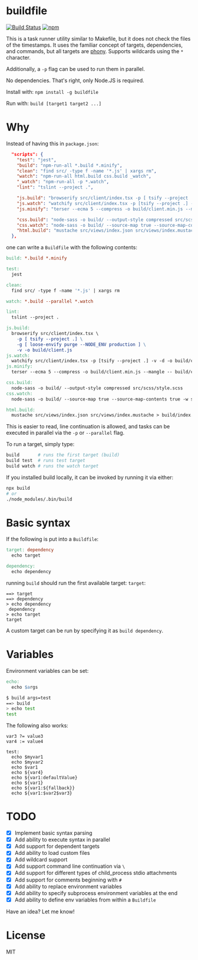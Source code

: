 # buildfile

[![Build Status](https://travis-ci.com/jeremija/Buildfile.svg?branch=master)](https://travis-ci.com/jeremija/Buildfile) [![npm](https://img.shields.io/npm/v/buildfile.svg)](https://www.npmjs.com/package/buildfile)

This is a task runner utility similar to Makefile, but it does not check the
files of the timestamps. It uses the familiar concept of targets, dependencies,
and commands, but all targets are [phony][phony]. Supports wildcards using the
`*` character.

Additionally, a `-p` flag can be used to run them in parallel.

No dependencies. That's right, only Node.JS is required.

Install with: `npm install -g buildfile`

Run with: `build [target1 target2 ...]`

# Why

Instead of having this in `package.json`:

```json
  "scripts": {
    "test": "jest",
    "build": "npm-run-all *.build *.minify",
    "clean": "find src/ -type f -name '*.js' | xargs rm",
    "watch": "npm-run-all html.build css.build _watch",
    "_watch": "npm-run-all -p *.watch",
    "lint": "tslint --project .",

    "js.build": "browserify src/client/index.tsx -p [ tsify --project .] -g [ loose-envify purge --NODE_ENV production ] -v -o build/client.js",
    "js.watch": "watchify src/client/index.tsx -p [tsify --project .] -v -d -o build/client.js",
    "js.minify": "terser --ecma 5 --compress -o build/client.min.js --mangle -- build/client.js",

    "css.build": "node-sass -o build/ --output-style compressed src/scss/style.scss",
    "css.watch": "node-sass -o build/ --source-map true --source-map-contents true -w src/scss/style.scss",
    "html.build": "mustache src/views/index.json src/views/index.mustache > build/index.html",
  },
```

one can write a `Buildfile` with the following contents:

```Makefile
build: *.build *.minify

test:
  jest

clean:
  find src/ -type f -name '*.js' | xargs rm

watch: *.build --parallel *.watch

lint:
  tslint --project .

js.build:
  browserify src/client/index.tsx \
    -p [ tsify --project .] \
    -g [ loose-envify purge --NODE_ENV production ] \
    -v -o build/client.js
js.watch:
  watchify src/client/index.tsx -p [tsify --project .] -v -d -o build/client.js
js.minify:
  terser --ecma 5 --compress -o build/client.min.js --mangle -- build/client.js

css.build:
  node-sass -o build/ --output-style compressed src/scss/style.scss
css.watch:
  node-sass -o build/ --source-map true --source-map-contents true -w src/scss/style.scss

html.build:
  mustache src/views/index.json src/views/index.mustache > build/index.html
```

This is easier to read, line continuation is allowed, and tasks can be executed
in parallel via the `-p` or `--parallel` flag.

To run a target, simply type:

```bash
build       # runs the first target (build)
build test  # runs test target
build watch # runs the watch target
```

If you installed build locally, it can be invoked by running it via either:

```bash
npx build
# or
./node_modules/.bin/build
```

# Basic syntax

If the following is put into a `Buildfile`:

```Makefile
target: dependency
  echo target

dependency:
  echo dependency
```

running `build` should run the first available target: `target`:

```
==> target
==> dependency
> echo dependency
 dependency
> echo target
target
```

A custom target can be run by specifying it as `build dependency`.

# Variables

Environment variables can be set:

```Makefile
echo:
  echo $args
```

```bash
$ build args=test
==> build
> echo test
test
```

The following also works:

```
var3 ?= value3
var4 := value4

test:
  echo $myvar1
  echo $myvar2
  echo $var1
  echo ${var4}
  echo ${var1:defaultValue}
  echo ${var1}
  echo ${var1:${fallback}}
  echo ${var1:$var2$var3}
```

# TODO

 - [x] Implement basic syntax parsing
 - [x] Add ability to execute syntax in parallel
 - [x] Add support for dependent targets
 - [x] Add ability to load custom files
 - [x] Add wildcard support
 - [x] Add support command line continuation via `\`
 - [x] Add support for different types of child_process stdio attachments
 - [x] Add support for comments beginning with `#`
 - [x] Add ability to replace environment variables
 - [x] Add ability to specify subprocess environment variables at the end
 - [x] Add ability to define env variables from within a `Buildfile`

Have an idea? Let me know!

# License

MIT

[phony]: https://www.gnu.org/software/make/manual/html_node/Phony-Targets.html
